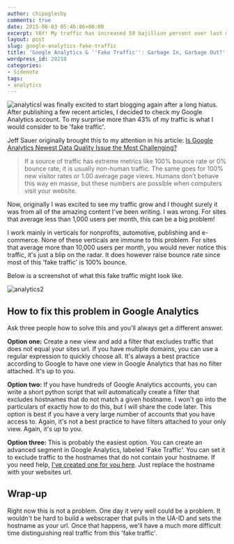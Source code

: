 ```yaml
---
author: chipoglesby
comments: true
date: 2015-06-03 05:46:06+00:00
excerpt: YAY! My traffic has increased 50 bajillion percent over last month. Wait, what do you mean 50% of it might be FAKE? NOOO!
layout: post
slug: google-analytics-fake-traffic
title: 'Google Analytics & ''Fake Traffic'': Garbage In, Garbage Out?'
wordpress_id: 28218
categories:
- Sidenote
tags:
- analytics
---
```


![analytics](http://www.chipoglesby.com/wp-content/uploads/2015/06/analytics.png)I was finally excited to start blogging again after a long hiatus.
After publishing a few recent articles, I decided to check my Google Analytics account. To my surprise more than 43% of my traffic is what I would consider to be 'fake traffic'.

Jeff Sauer originally brought this to my attention in his article: [Is Google Analytics Newest Data Quality Issue the Most Challenging?](http://www.jeffalytics.com/google-analytics-data-quality-issue/)


<blockquote>If a source of traffic has extreme metrics like 100% bounce rate or 0% bounce rate, it is usually non-human traffic. The same goes for 100% new visitor rates or 1.00 average page views. Humans don’t behave this way en masse, but these numbers are possible when computers visit your website.</blockquote>


Now, originally I was excited to see my traffic grow and I thought surely it was from all of the amazing content I've been writing. I was wrong. For sites that average less than 1,000 users per month, this can be a big problem!

I work mainly in verticals for nonprofits, automotive, publishing and e-commerce. None of these verticals are immune to this problem. For sites that average more than 10,000 users per month, you would never notice this traffic, it's just a blip on the radar. It does however raise bounce rate since most of this 'fake traffic' is 100% bounce.

Below is a screenshot of what this fake traffic might look like.

![analytics2](http://www.chipoglesby.com/wp-content/uploads/2015/06/analytics2-1024x408.png)


## How to fix this problem in Google Analytics


Ask three people how to solve this and you'll always get a different answer.

**Option one:** Create a new view and add a filter that excludes traffic that does not equal your sites url. If you have multiple domains, you can use a regular expression to quickly choose all. It's always a best practice according to Google to have one view in Google Analytics that has no filter attached. It's up to you.

**Option two:** If you have hundreds of Google Analytics accounts, you can write a short python script that will automatically create a filter that excludes hostnames that do not match a given hostname. I won't go into the particulars of exactly how to do this, but I will share the code later. This option is best if you have a very large number of accounts that you have access to. Again, it's not a best practice to have filters attached to your only view. Again, it's up to you.

**Option three:** This is probably the easiest option. You can create an advanced segment in Google Analytics, labeled 'Fake Traffic'. You can set it to exclude traffic to the hostnames that do not contain your hostname. If you need help, [I've created one for you here](https://www.google.com/analytics/web/template?uid=103oTUNPSgW35YUjCeCfOQ). Just replace the hostname with your websites url.



## Wrap-up


Right now this is not a problem. One day it very well could be a problem. It wouldn't be hard to build a webscraper that pulls in the UA-ID and sets the hostname as your url. Once that happens, we'll have a much more difficult time distinguishing real traffic from this 'fake traffic'.

